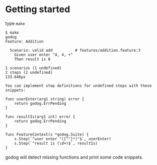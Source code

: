 # Getting started

type `make`

```
$ make
godog
Feature: Addition

  Scenario: valid add          # features/addition.feature:3
    Given user enter "4, 4, +"
    Then result is 8

1 scenarios (1 undefined)
2 steps (2 undefined)
133.646µs

You can implement step definitions for undefined steps with these snippets:

func userEnter(arg1 string) error {
	return godog.ErrPending
}

func resultIs(arg1 int) error {
	return godog.ErrPending
}

func FeatureContext(s *godog.Suite) {
	s.Step(`^user enter "([^"]*)"$`, userEnter)
	s.Step(`^result is (\d+)$`, resultIs)
}
```

godog will detect missing functions and print some code snippets.
